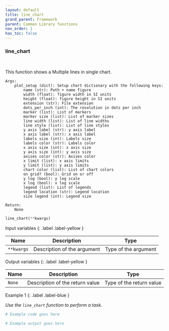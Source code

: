 ```yaml
---
layout: default
title: line_chart
grand_parent: Framework
parent: Common Library functions
nav_order: 1
has_toc: false
---
```


<h3>line_chart</h3>

<br>

<p align = "justify">
    This function shows a Multiple lines in single chart.

    Args:
        plot_setup (dict): Setup chart dictionary with the following keys:
            name (str): Path + name figure
            width (float): figure width in SI units
            height (float): figure height in SI units
            extension (str): File extension
            dots_per_inch (int): The resolution in dots per inch
            marker (list): List of markers
            marker size (list): List of marker sizes
            line width (list): List of line widths
            line style (list): List of line styles
            y axis label (str): y axis label
            x axis label (str): x axis label
            labels size (int): Labels size
            labels color (str): Labels color
            x axis size (int): x axis size
            y axis size (int): y axis size
            axises color (str): Axises color
            x limit (list): x axis limits
            y limit (list): y axis limits
            chart color (list): List of chart colors
            on grid? (bool): Grid on or off
            y log (bool): y log scale
            x log (bool): x log scale
            legend (list): List of legends
            legend location (str): Legend location
            size legend (int): Legend size

    Return:
        None
</p>

```python
line_chart(**kwargs)
```

Input variables
{: .label .label-yellow }

<table style = "width:100%">
    <thead>
      <tr>
        <th>Name</th>
        <th>Description</th>
        <th>Type</th>
      </tr>
    </thead>
    <tr>
        <td><code>**kwargs</code></td>
        <td>Description of the argument</td>
        <td>Type of the argument</td>
    </tr>
</table>

Output variables
{: .label .label-yellow }

<table style = "width:100%">
    <thead>
      <tr>
        <th>Name</th>
        <th>Description</th>
        <th>Type</th>
      </tr>
    </thead>
    <tr>
        <td><code>None</code></td>
        <td>Description of the return value</td>
        <td>Type of the return value</td>
    </tr>
</table>

Example 1
{: .label .label-blue }

<p align = "justify">
    <i>
        Use the <code>line_chart</code> function to perform a task.
    </i>
</p>

```python
# Example code goes here
```

```bash
# Example output goes here
```

